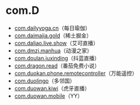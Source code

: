 # com.D

- [com.dailyyoga.cn](./com.dailyyoga.cn/readme.md)（每日瑜伽）
- [com.daimajia.gold](./com.daimajia.gold/readme.md)（稀土掘金）
- [com.daliao.live.show](./com.daliao.live.show/readme.md)（艾可直播）
- [com.dmzj.manhua](./com.dmzj.manhua/readme.md)（动漫之家）
- [com.doulan.juxinding](./com.doulan.juxinding/readme.md)（抖蓝直播）
- [com.dragon.read](./com.dragon.read/readme.md)（番茄免费小说）
- [com.duokan.phone.remotecontroller](./com.duokan.phone.remotecontroller/readme.md)（万能遥控）
- [com.duolingo](./com.duolingo/readme.md)（多邻国）
- [com.duowan.kiwi](./com.duowan.kiwi/readme.md)（虎牙直播）
- [com.duowan.mobile](./com.duowan.mobile/readme.md)（YY）
